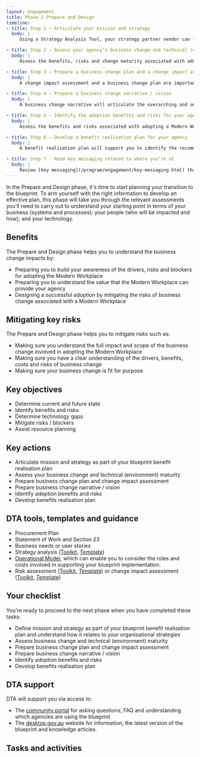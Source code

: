 ```yaml
---
layout: engagement 
title: Phase 2 Prepare and Design 
timeline: 
- title: Step 1 – Articulate your mission and strategy 
  body: | 
     Using a Strategy Analysis Tool, your strategy partner vendor can facilitate workshops to enable you to articulate your agency’s mission and strategy as part of your blueprint benefit realisation plan. A people, process and technology (POPIT) assessment can also be conducted to support to you to understand the business and ICT environment that your agency operates in.

- title: Step 2 – Assess your agency’s business change and technical (environment) maturity  
  body: | 
     Assess the benefits, risks and change maturity associated with adopting a Modern Workplace with the support of your strategy partner. A technology assessment will help you to understand your roadmap, technology maturity and environment including your applications, licensing, hardware, peripherals and technical support. A change maturity assessment will also enable you to determine the scale and scope of the business change as well as identify areas of risk from a change management perspective.

- title: Step 3 – Prepare a business change plan and a change impact assessment 
  body: |
     A change impact assessment and a business change plan are important pieces of the puzzle to prepare your agency for adopting the blueprint. A change impact assessment will help you to leverage an understanding of your people in preparation for the business change and the new ways of working. A business change plan will then outline the concrete steps to be enacted in the short-term around who will be communicated with and how.

- title: Step 4 – Prepare a business change narrative / vision  
  body: | 
     A business change narrative will articulate the overarching and unifying call to action for your business transformation. Your business change narrative will be your north star. It will articulate why the change is happening and it will compel people to engage in the new ways of working faster.

- title: Step 5 – Identify the adoption benefits and risks for your agency 
  body: | 
     Assess the benefits and risks associated with adopting a Modern Workplace, with the support of a strategy partner. Using tools such as a SWOT analysis, your strategy partner can work with you to elect and capture risks.

- title: Step 6 – Develop a benefit realisation plan for your agency 
  body: | 
     A benefit realisation plan will support you to identify the recommended path forward in terms of technology and business change. By developing your agency’s benefit realisation plan for the blueprint adoption, you will be able to provide a recommended path forward in terms of technology and business change which contains relevant high-level options, costs, benefits, disbeliefs, assumptions and constraints.

- title: Step 7 - Read key messaging related to where you’re at  
  body: | 
     Review [key messaging](/program/engagement/key-messaging.html) that we have provided which can help you sell the change to various stakeholders in your organisation.  
--- 
```


In the Prepare and Design phase, it's time to start planning your transition to the blueprint. To arm yourself with the right information to develop an effective plan, this phase will take you through the relevant assessments you'll need to carry out to understand your starting point in terms of your business (systems and processes); your people (who will be impacted and how); and your technology.

## Benefits

The Prepare and Design phase helps you to understand the business change impacts by: 

* Preparing you to build your awareness of the drivers, risks and blockers for adopting the Modern Workplace
* Preparing you to understand the value that the Modern Workplace can provide your agency
* Designing a successful adoption by mitigating the risks of business change associated with a Modern Workplace

## Mitigating key risks

The Prepare and Design phase helps you to mitigate risks such as: 

* Making sure you understand the full impact and scope of the business change involved in adopting the Modern Workplace
* Making sure you have a clear understanding of the drivers, benefits, costs and risks of business change
* Making sure your business change is fit for purpose

## Key objectives

* Determine current and future state
* Identify benefits and risks
* Determine technology gaps
* Mitigate risks / blockers
* Assist resource planning

## Key actions

* Articulate mission and strategy as part of your blueprint benefit realisation plan
* Assess your business change and technical (environment) maturity
* Prepare business change plan and change impact assessment
* Prepare business change narrative / vision
* Identify adoption benefits and risks
* Develop benefits realisation plan

## DTA tools, templates and guidance

* Procurement Plan
* Statement of Work and Section 23
* Business needs or user stories
* Strategy analysis ([Toolkit](/assets/files/pdf/dta-pub-strategy-analysis-toolkit.pdf), [Template](dta-pub-strategy-analysis.xlsx))
* [Operational Model](), which can enable you to consider the roles and costs involved in supporting your blueprint implementation. 
* Risk assessment ([Toolkit](/assets/files/pdf/dta-pub-risk-assessment-toolkit.pdf), [Template](/assets/files/pdf/dta-pub-risk-assessment.xlsx)) or change impact assessment ([Toolkit](/assets/files/pdf/dta-pub-change-impact-assessment-toolkit.pdf), [Template](/assets/files/pdf/dta-pub-change-impact-assessment.xlsx))

## Your checklist

You’re ready to proceed to the next phase when you have completed these tasks:

* Define mission and strategy as part of your blueprint benefit realisation plan and understand how it relates to your organisational strategies 
* Assess business change and technical (environment) maturity 
* Prepare business change plan and change impact assessment
* Prepare business change narrative / vision 
* Identify adoption benefits and risks
* Develop benefits realisation plan

## DTA support

DTA will support you via access to:

* The [community portal](https://community.desktop.gov.au/) for asking questions, FAQ and understanding which agencies are using the blueprint
* The [desktop.gov.au](https://desktop.gov.au/) website for information, the latest version of the blueprint and knowledge articles.

## Tasks and activities
